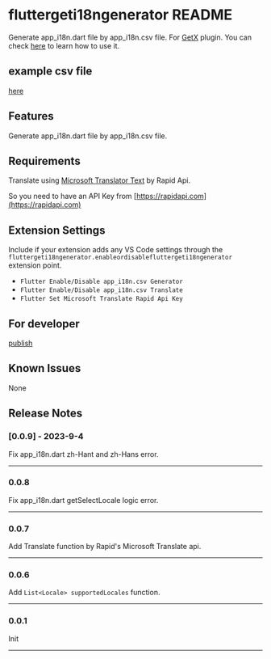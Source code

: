 # fluttergeti18ngenerator README

Generate app_i18n.dart file by app_i18n.csv file. For [GetX](https://pub.dev) plugin.
You can check [here](https://pub.dev/packages/get#internationalization) to learn how to use it.

## example csv file
[here](./example.csv)

## Features

Generate app_i18n.dart file by app_i18n.csv file.

## Requirements

Translate using [Microsoft Translator Text](https://rapidapi.com/microsoft-azure-org-microsoft-cognitive-services/api/microsoft-translator-text/) by Rapid Api.

So you need to have an API Key from [https://rapidapi.com](https://rapidapi.com)


## Extension Settings

Include if your extension adds any VS Code settings through the `fluttergeti18ngenerator.enableordisablefluttergeti18ngenerator` extension point.

* `Flutter Enable/Disable app_i18n.csv Generator`
* `Flutter Enable/Disable app_i18n.csv Translate`
* `Flutter Set Microsoft Translate Rapid Api Key`

## For developer
[publish](https://code.visualstudio.com/api/working-with-extensions/publishing-extension)

## Known Issues

None

## Release Notes

### [0.0.9] - 2023-9-4

Fix app_i18n.dart zh-Hant and zh-Hans error.

---

### 0.0.8

Fix app_i18n.dart getSelectLocale logic error.

---
### 0.0.7

Add Translate function by Rapid's Microsoft Translate api.

---

### 0.0.6

Add `List<Locale> supportedLocales` function.

---

### 0.0.1

Init

---
